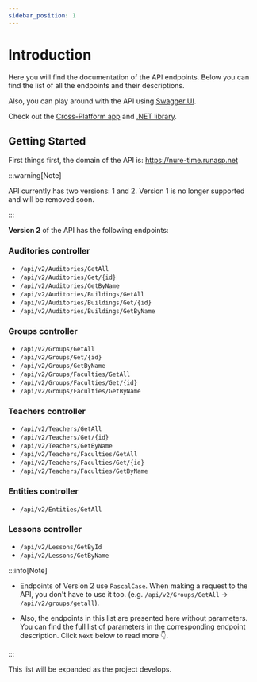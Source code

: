 ```yaml
---
sidebar_position: 1
---
```


# Introduction

Here you will find the documentation of the API endpoints. Below you can find the list of all the endpoints and their descriptions.

Also, you can play around with the API using [Swagger UI](https://nure-time.runasp.net/swagger/index.html).

Check out the [Cross-Platform app](https://github.com/music-soul1-1/nure-timetable) and [.NET library](https://github.com/music-soul1-1/NureTimetableAPI.DotNetLib).

## Getting Started

First things first, the domain of the API is: https://nure-time.runasp.net

:::warning[Note]

API currently has two versions: 1 and 2. Version 1 is no longer supported and will be removed soon.

:::

**Version 2** of the API has the following endpoints:

### Auditories controller

* `/api/v2/Auditories/GetAll`
* `/api/v2/Auditories/Get/{id}`
* `/api/v2/Auditories/GetByName`
* `/api/v2/Auditories/Buildings/GetAll`
* `/api/v2/Auditories/Buildings/Get/{id}`
* `/api/v2/Auditories/Buildings/GetByName`

### Groups controller

* `/api/v2/Groups/GetAll`
* `/api/v2/Groups/Get/{id}`
* `/api/v2/Groups/GetByName`
* `/api/v2/Groups/Faculties/GetAll`
* `/api/v2/Groups/Faculties/Get/{id}`
* `/api/v2/Groups/Faculties/GetByName`

### Teachers controller

* `/api/v2/Teachers/GetAll`
* `/api/v2/Teachers/Get/{id}`
* `/api/v2/Teachers/GetByName`
* `/api/v2/Teachers/Faculties/GetAll`
* `/api/v2/Teachers/Faculties/Get/{id}`
* `/api/v2/Teachers/Faculties/GetByName`

### Entities controller

* `/api/v2/Entities/GetAll`


### Lessons controller

* `/api/v2/Lessons/GetById`
* `/api/v2/Lessons/GetByName`

:::info[Note]

* Endpoints of Version 2 use `PascalCase`. When making a request to the API, you don't have to use it too. 
(e.g. `/api/v2/Groups/GetAll` -> `/api/v2/groups/getall`).

* Also, the endpoints in this list are presented here without parameters. 
You can find the full list of parameters in the corresponding endpoint description. 
Click `Next` below to read more 👇.

:::

This list will be expanded as the project develops.
